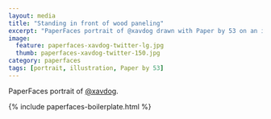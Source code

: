 ```yaml
---
layout: media
title: "Standing in front of wood paneling"
excerpt: "PaperFaces portrait of @xavdog drawn with Paper by 53 on an iPad."
image: 
  feature: paperfaces-xavdog-twitter-lg.jpg
  thumb: paperfaces-xavdog-twitter-150.jpg
category: paperfaces
tags: [portrait, illustration, Paper by 53]
---
```


PaperFaces portrait of [@xavdog](http://twitter.com/xavdog).

{% include paperfaces-boilerplate.html %}
